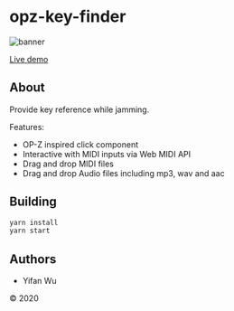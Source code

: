 # opz-key-finder

![banner](https://github.com/IvanWoo/key-finder/blob/master/assets/banner.png)

[Live demo](https://yifanwu.studio/key-finder/)

## About

Provide key reference while jamming.

Features:

- OP-Z inspired click component
- Interactive with MIDI inputs via Web MIDI API
- Drag and drop MIDI files
- Drag and drop Audio files including mp3, wav and aac

## Building

```sh
yarn install
yarn start
```

## Authors

- Yifan Wu

&copy; 2020
